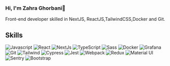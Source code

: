 ### Hi, I'm Zahra Ghorbani👋

<p> Front-end developer skilled in NextJS, ReactJS,TailwindCSS,Docker and Git. </p>

<h2>Skills</h2>

<img alt="Javascript" src="https://camo.githubusercontent.com/a92e1db46e5c4e8c6d2e2a790bc762457fd89e58e44515097f441d8e9baeea9b/68747470733a2f2f696d672e736869656c64732e696f2f62616467652f2d4a6176617363726970742d4542443431423f7374796c653d666c61742d737175617265266c6f676f3d6a617661736372697074266c6f676f436f6c6f723d626c61636b"> <img alt="React" src="https://camo.githubusercontent.com/fa7c4294c987f56c6bcae98942266f5264f81f9abf5bb9da77ae69aefdcfc94a/68747470733a2f2f696d672e736869656c64732e696f2f62616467652f2d52656163742d3435623864383f7374796c653d666c61742d737175617265266c6f676f3d7265616374266c6f676f436f6c6f723d7768697465"> <img alt="NextJs" src="https://camo.githubusercontent.com/18ab4cd82da407186b9ef21c593eb4fe8de3cf39f38b78058f7c1e3333ef216a/68747470733a2f2f696d672e736869656c64732e696f2f62616467652f2d4e6578744a732d3030303030303f7374796c653d666c61742d737175617265266c6f676f3d6e6578742e6a73266c6f676f436f6c6f723d7768697465"> <img alt="TypeScript" src="https://camo.githubusercontent.com/fc531b7ec44d5eb08d44dd57078a31ef6f3357bfd40ed63a86b9eab811b8b7ab/68747470733a2f2f696d672e736869656c64732e696f2f62616467652f2d547970655363726970742d3030374143433f7374796c653d666c61742d737175617265266c6f676f3d74797065736372697074266c6f676f436f6c6f723d7768697465"> <img alt="Sass" src="https://camo.githubusercontent.com/40a7829e7827c09f70eb03b3f3725aa0ad9520f22173f8858250ad29f94b1417/68747470733a2f2f696d672e736869656c64732e696f2f62616467652f2d536173732d4343363639393f7374796c653d666c61742d737175617265266c6f676f3d73617373266c6f676f436f6c6f723d7768697465"> <img alt="Docker" src="https://camo.githubusercontent.com/5630c5ecdd8fc1ae7ec6599a3dfe7f0d1e585607185f6eeb92a6a9410bd78e2a/68747470733a2f2f696d672e736869656c64732e696f2f62616467652f2d446f636b65722d3030393638383f7374796c653d666c61742d737175617265266c6f676f3d646f636b6572266c6f676f436f6c6f723d7768697465"> <img alt="Grafana" src="https://camo.githubusercontent.com/91c8ccabb8bedbe0b8ee42c7d81f7cdbae37f614b32c610f7378b6239f71b27c/68747470733a2f2f696d672e736869656c64732e696f2f62616467652f2d47726166616e612d4634363830303f7374796c653d666c61742d737175617265266c6f676f3d67726166616e61266c6f676f436f6c6f723d7768697465"> <img alt="Git" src="https://camo.githubusercontent.com/3d4a55e7d45198177f13f9f10c536edd2970c43d753759585e3391d04677e56d/68747470733a2f2f696d672e736869656c64732e696f2f62616467652f2d4769742d4630353033323f7374796c653d666c61742d737175617265266c6f676f3d676974266c6f676f436f6c6f723d7768697465"> <img alt="Tailwind" src="https://camo.githubusercontent.com/bda3f45aefe803a4b813a67bcf87304cf23c89922fcc8d654737781b3d57ede3/68747470733a2f2f696d672e736869656c64732e696f2f62616467652f2d5461696c77696e642d3338423241433f7374796c653d666c61742d737175617265266c6f676f3d7461696c77696e64637373266c6f676f436f6c6f723d7768697465"> <img alt="Cypress" src="https://camo.githubusercontent.com/6d323ef69034526e77c0b1349a824ef1219fa6e527bf6208eca0b665079cfe8f/68747470733a2f2f696d672e736869656c64732e696f2f62616467652f2d437970726573732d3341334133413f7374796c653d666c61742d737175617265266c6f676f3d63797072657373266c6f676f436f6c6f723d7768697465"> <img alt="Jest" src="https://camo.githubusercontent.com/b4575caf41a4a696eced3d787696d51b1933073c2256d5cb1c53b999abc5f934/68747470733a2f2f696d672e736869656c64732e696f2f62616467652f2d4a6573742d3931334535363f7374796c653d666c61742d737175617265266c6f676f3d6a657374266c6f676f436f6c6f723d7768697465"> <img alt="Webpack" src="https://camo.githubusercontent.com/40590fbd41ed048fde43e3da2d19d0a497a79f546d5db24e2d7d681a7679351a/68747470733a2f2f696d672e736869656c64732e696f2f62616467652f2d5765627061636b2d3844443646393f7374796c653d666c61742d737175617265266c6f676f3d7765627061636b266c6f676f436f6c6f723d626c61636b"> <img alt="Redux" src="https://camo.githubusercontent.com/f278dba9fb3dfde590b9a9b7ab3ae537e014e8e66b6432ad916fb87646cb4038/68747470733a2f2f696d672e736869656c64732e696f2f62616467652f2d52656475782f534147412d3630333039323f7374796c653d666c61742d737175617265266c6f676f3d7265647578266c6f676f436f6c6f723d7768697465"> <img alt="Material UI" src="https://camo.githubusercontent.com/57250a5a8f922810cfc686a2fcb1c6b91210cd115a22194a0a016748b73c6cf8/68747470733a2f2f696d672e736869656c64732e696f2f62616467652f2d4d6174657269616c2055492d626c75653f7374796c653d666c61742d737175617265266c6f676f3d6d7569266c6f676f436f6c6f723d7768697465"> <img alt="Sentry" src="https://camo.githubusercontent.com/d81ff776e433b87df5267dd67914b77ba74b0b3567bce4f4c5db2449dd9a1a8f/68747470733a2f2f696d672e736869656c64732e696f2f62616467652f2d53656e7472792d3336324435393f7374796c653d666c61742d737175617265266c6f676f3d73656e747279266c6f676f436f6c6f723d7768697465"> ![Bootstrap](https://img.shields.io/badge/bootstrap-%238511FA.svg?style=for-the-badge&logo=bootstrap&logoColor=white)
